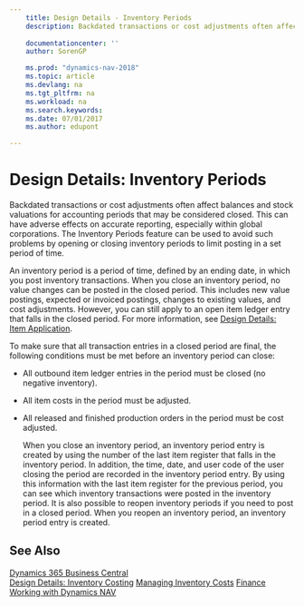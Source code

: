 ```yaml
---
    title: Design Details - Inventory Periods 
    description: Backdated transactions or cost adjustments often affect balances and stock valuations for accounting periods that may be considered closed. This can have adverse effects on accurate reporting, especially within global corporations. The Inventory Periods feature can be used to avoid such problems by opening or closing inventory periods to limit posting in a set period of time.
    
    documentationcenter: ''
    author: SorenGP

    ms.prod: "dynamics-nav-2018"
    ms.topic: article
    ms.devlang: na
    ms.tgt_pltfrm: na
    ms.workload: na
    ms.search.keywords:
    ms.date: 07/01/2017
    ms.author: edupont

---
```

# Design Details: Inventory Periods
Backdated transactions or cost adjustments often affect balances and stock valuations for accounting periods that may be considered closed. This can have adverse effects on accurate reporting, especially within global corporations. The Inventory Periods feature can be used to avoid such problems by opening or closing inventory periods to limit posting in a set period of time.  

 An inventory period is a period of time, defined by an ending date, in which you post inventory transactions. When you close an inventory period, no value changes can be posted in the closed period. This includes new value postings, expected or invoiced postings, changes to existing values, and cost adjustments. However, you can still apply to an open item ledger entry that falls in the closed period. For more information, see [Design Details: Item Application](design-details-item-application.md).  

 To make sure that all transaction entries in a closed period are final, the following conditions must be met before an inventory period can close:  

- All outbound item ledger entries in the period must be closed (no negative inventory).  
- All item costs in the period must be adjusted.  
- All released and finished production orders in the period must be cost adjusted.  

  When you close an inventory period, an inventory period entry is created by using the number of the last item register that falls in the inventory period. In addition, the time, date, and user code of the user closing the period are recorded in the inventory period entry. By using this information with the last item register for the previous period, you can see which inventory transactions were posted in the inventory period. It is also possible to reopen inventory periods if you need to post in a closed period. When you reopen an inventory period, an inventory period entry is created.  

## See Also
[Dynamics 365 Business Central](https://docs.microsoft.com/dynamics365/business-central/)  
[Design Details: Inventory Costing](design-details-inventory-costing.md)
 [Managing Inventory Costs](finance-manage-inventory-costs.md)
 [Finance](finance.md)  
 [Working with Dynamics NAV](ui-work-product.md)
